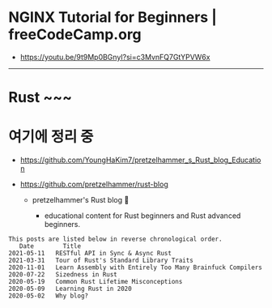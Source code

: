 # NGINX Tutorial for Beginners | freeCodeCamp.org

- https://youtu.be/9t9Mp0BGnyI?si=c3MvnFQ7GtYPVW6x

<hr>

# Rust ~~~

# 여기에 정리 중
- https://github.com/YoungHaKim7/pretzelhammer_s_Rust_blog_Education

- https://github.com/pretzelhammer/rust-blog
  - pretzelhammer's Rust blog 🦀

    - educational content for Rust beginners and Rust advanced beginners.

```
This posts are listed below in reverse chronological order.
   Date        Title   
2021-05-11   RESTful API in Sync & Async Rust   
2021-03-31   Tour of Rust's Standard Library Traits   
2020-11-01   Learn Assembly with Entirely Too Many Brainfuck Compilers   
2020-07-22   Sizedness in Rust   
2020-05-19   Common Rust Lifetime Misconceptions   
2020-05-09   Learning Rust in 2020  
2020-05-02   Why blog?
```

